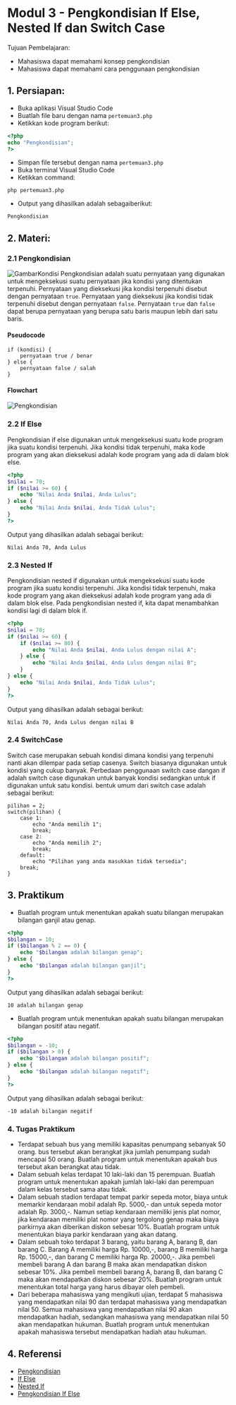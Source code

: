 # Modul 3 - Pengkondisian <b>If Else, Nested If dan Switch Case</b>
Tujuan Pembelajaran:
- Mahasiswa dapat memahami konsep pengkondisian
- Mahasiswa dapat memahami cara penggunaan pengkondisian
## 1. Persiapan:
- Buka aplikasi Visual Studio Code
- Buatlah file baru dengan nama `pertemuan3.php`
- Ketikkan kode program berikut:
```php
<?php
echo "Pengkondisian";
?>
```
- Simpan file tersebut dengan nama `pertemuan3.php`
- Buka terminal Visual Studio Code
- Ketikkan command:
```
php pertemuan3.php
```
- Output yang dihasilkan adalah sebagaiberikut:
```
Pengkondisian
```
## 2. Materi:
### 2.1 Pengkondisian
![GambarKondisi](https://glints.com/id/lowongan/wp-content/uploads/2021/06/blogthecenterforsalesstrategy.jpeg)
Pengkondisian adalah suatu pernyataan yang digunakan untuk mengeksekusi suatu pernyataan jika kondisi yang ditentukan terpenuhi. Pernyataan yang dieksekusi jika kondisi terpenuhi disebut dengan pernyataan `true`. Pernyataan yang dieksekusi jika kondisi tidak terpenuhi disebut dengan pernyataan `false`. Pernyataan `true` dan `false` dapat berupa pernyataan yang berupa satu baris maupun lebih dari satu baris.
#### Pseudocode
```
if (kondisi) {
    pernyataan true / benar
} else {
    pernyataan false / salah
}
```
#### Flowchart
![Pengkondisian](https://www.testingdocs.com/wp-content/uploads/If-Example-Flowchart.png)

### 2.2 If Else
Pengkondisian if else digunakan untuk mengeksekusi suatu kode program jika suatu kondisi terpenuhi. Jika kondisi tidak terpenuhi, maka kode program yang akan dieksekusi adalah kode program yang ada di dalam blok else.
```php
<?php
$nilai = 70;
if ($nilai >= 60) {
    echo "Nilai Anda $nilai, Anda Lulus";
} else {
    echo "Nilai Anda $nilai, Anda Tidak Lulus";
}
?>
```
Output yang dihasilkan adalah sebagai berikut:
```
Nilai Anda 70, Anda Lulus
```
### 2.3 Nested If
Pengkondisian nested if digunakan untuk mengeksekusi suatu kode program jika suatu kondisi terpenuhi. Jika kondisi tidak terpenuhi, maka kode program yang akan dieksekusi adalah kode program yang ada di dalam blok else. Pada pengkondisian nested if, kita dapat menambahkan kondisi lagi di dalam blok if.
```php
<?php
$nilai = 70;
if ($nilai >= 60) {
    if ($nilai >= 80) {
        echo "Nilai Anda $nilai, Anda Lulus dengan nilai A";
    } else {
        echo "Nilai Anda $nilai, Anda Lulus dengan nilai B";
    }
} else {
    echo "Nilai Anda $nilai, Anda Tidak Lulus";
}
?>
```
Output yang dihasilkan adalah sebagai berikut:
```
Nilai Anda 70, Anda Lulus dengan nilai B
```
### 2.4 SwitchCase
Switch case merupakan sebuah kondisi dimana kondisi yang terpenuhi nanti akan dilempar pada setiap casenya. Switch biasanya digunakan untuk kondisi yang cukup banyak. Perbedaan penggunaan switch case dangan if adalah switch case digunakan untuk banyak kondisi sedangkan untuk if digunakan untuk satu kondisi. bentuk umum dari switch case adalah sebagai berikut:

```
pilihan = 2;
switch(pilihan) {
    case 1:
        echo "Anda memilih 1";
        break;
    case 2:
        echo "Anda memilih 2";
        break;
    default:
        echo "Pilihan yang anda masukkan tidak tersedia";
    break;
}
```
## 3. Praktikum
- Buatlah program untuk menentukan apakah suatu bilangan merupakan bilangan ganjil atau genap.
```php
<?php
$bilangan = 10;
if ($bilangan % 2 == 0) {
    echo "$bilangan adalah bilangan genap";
} else {
    echo "$bilangan adalah bilangan ganjil";
}
?>
```
Output yang dihasilkan adalah sebagai berikut:
```
10 adalah bilangan genap
```
- Buatlah program untuk menentukan apakah suatu bilangan merupakan bilangan positif atau negatif.
```php
<?php
$bilangan = -10;
if ($bilangan > 0) {
    echo "$bilangan adalah bilangan positif";
} else {
    echo "$bilangan adalah bilangan negatif";
}
?>
```
Output yang dihasilkan adalah sebagai berikut:
```
-10 adalah bilangan negatif
```
### 4. Tugas Praktikum
- Terdapat sebuah bus yang memiliki kapasitas penumpang sebanyak 50 orang. bus tersebut akan berangkat jika jumlah penumpang sudah mencapai 50 orang. Buatlah program untuk menentukan apakah bus tersebut akan berangkat atau tidak.
- Dalam sebuah kelas terdapat 10 laki-laki dan 15 perempuan. Buatlah program untuk menentukan apakah jumlah laki-laki dan perempuan dalam kelas tersebut sama atau tidak.
- Dalam sebuah stadion terdapat tempat parkir sepeda motor, biaya untuk memarkir kendaraan mobil adalah Rp. 5000,- dan untuk sepeda motor adalah Rp. 3000,-.  Namun setiap kendaraan memiliki jenis plat nomor, jika kendaraan memiliki plat nomor yang tergolong genap maka biaya parkirnya akan diberikan diskon sebesar 10%. Buatlah program untuk menentukan biaya parkir kendaraan yang akan datang.
- Dalam sebuah toko terdapat 3 barang, yaitu barang A, barang B, dan barang C. Barang A memiliki harga Rp. 10000,-, barang B memiliki harga Rp. 15000,-, dan barang C memiliki harga Rp. 20000,-. Jika pembeli membeli barang A dan barang B maka akan mendapatkan diskon sebesar 10%. Jika pembeli membeli barang A, barang B, dan barang C maka akan mendapatkan diskon sebesar 20%. Buatlah program untuk menentukan total harga yang harus dibayar oleh pembeli.
- Dari beberapa mahasiswa yang mengikuti ujian, terdapat 5 mahasiswa yang mendapatkan nilai 90 dan terdapat mahasiswa yang mendapatkan nilai 50. Semua mahasiswa yang mendapatkan nilai 90 akan mendapatkan hadiah, sedangkan mahasiswa yang mendapatkan nilai 50 akan mendapatkan hukuman. Buatlah program untuk menentukan apakah mahasiswa tersebut mendapatkan hadiah atau hukuman.
## 4. Referensi
- [Pengkondisian](https://www.petanikode.com/php-pengkondisian/)
- [If Else](https://www.petanikode.com/php-if-else/)
- [Nested If](https://www.petanikode.com/php-nested-if/)
- [Pengkondisian If Else](https://www.testingdocs.com/php/pengkondisian-if-else/)
